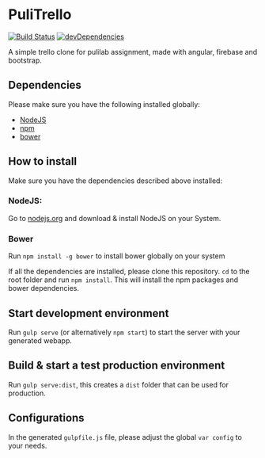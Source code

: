 # PuliTrello

[![Build Status](https://travis-ci.org/chrisvanmook/pulitrello.svg?branch=master)](https://travis-ci.org/chrisvanmook/pulitrello) [![devDependencies](https://david-dm.org/chrisvanmook/pulitrello/dev-status.svg)](https://david-dm.org/chrisvanmook/pulitrello#info=devDependencies&view=table)

A simple trello clone for pulilab assignment, made with angular, firebase and bootstrap.

## Dependencies
Please make sure you have the following installed globally:
- [NodeJS](https://nodejs.org/)
- [npm](https://www.npmjs.com/)
- [bower](http://bower.io/)

## How to install
Make sure you have the dependencies described above installed:
### NodeJS:
Go to [nodejs.org](https://nodejs.org/) and download & install NodeJS on your System.

### Bower
Run `npm install -g bower` to install bower globally on your system

If all the dependencies are installed, please clone this repository. `cd` to the root folder and run `npm install`. This will install the npm packages and bower dependencies.

## Start development environment
Run `gulp serve` (or alternatively `npm start`) to start the server with your generated webapp.

## Build & start a test production environment
Run `gulp serve:dist`, this creates a `dist` folder that can be used for production.

## Configurations
In the generated `gulpfile.js` file, please adjust the global `var config` to your needs.
